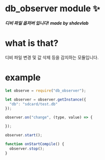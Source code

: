  db_observer module ✨️
===

___**디비 파일 옵저버 입니다!**___
___**made by shdevlab**___



# what is that?

디비 파일 변경 및 값 삭제 등을 감지하는 모듈입니다.


# example

```js
let observe = require("db_observer");

let observer = observer.getInstance({
  "db": "sdcard/test.db"
});

observer.on("change", (type, value) => {

});

observer.start();

function onStartCompile() {
  observer.stop();
}
```